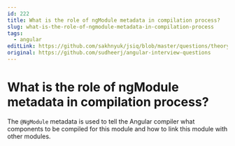 ```yaml
---
id: 222
title: What is the role of ngModule metadata in compilation process?
slug: what-is-the-role-of-ngmodule-metadata-in-compilation-process
tags:
  - angular
editLink: https://github.com/sakhnyuk/jsiq/blob/master/questions/theory/angular/222.md
original: https://github.com/sudheerj/angular-interview-questions
---
```


# What is the role of ngModule metadata in compilation process?

The `@NgModule` metadata is used to tell the Angular compiler what components to be compiled for this module and how to link this module with other modules.